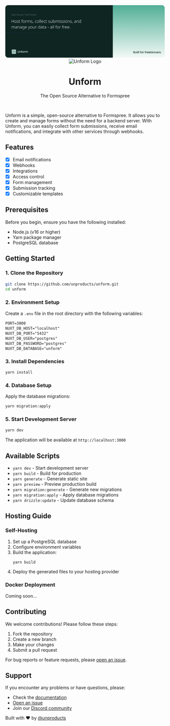 <img src="./banner.png">

<div align="center">
  <img src="../app/assets/logo.png" alt="Unform Logo" width="200">
  <h1>Unform</h1>
  <p>The Open Source Alternative to Formspree</p>
</div>

<br>

Unform is a simple, open-source alternative to Formspree. It allows you to create and manage forms without the need for a backend server. With Unform, you can easily collect form submissions, receive email notifications, and integrate with other services through webhooks.

## Features

- [x] Email notifications
- [x] Webhooks
- [x] Integrations
- [x] Access control
- [x] Form management
- [x] Submission tracking
- [x] Customizable templates

## Prerequisites

Before you begin, ensure you have the following installed:

- Node.js (v16 or higher)
- Yarn package manager
- PostgreSQL database

## Getting Started

### 1. Clone the Repository

```bash
git clone https://github.com/unproducts/unform.git
cd unform
```

### 2. Environment Setup

Create a `.env` file in the root directory with the following variables:

```env
PORT=3000
NUXT_DB_HOST="localhost"
NUXT_DB_PORT="5432"
NUXT_DB_USER="postgres"
NUXT_DB_PASSWORD="postgres"
NUXT_DB_DATABASE="unform"
```

### 3. Install Dependencies

```bash
yarn install
```

### 4. Database Setup

Apply the database migrations:

```bash
yarn migration:apply
```

### 5. Start Development Server

```bash
yarn dev
```

The application will be available at `http://localhost:3000`

## Available Scripts

- `yarn dev` - Start development server
- `yarn build` - Build for production
- `yarn generate` - Generate static site
- `yarn preview` - Preview production build
- `yarn migration:generate` - Generate new migrations
- `yarn migration:apply` - Apply database migrations
- `yarn drizzle:update` - Update database schema

## Hosting Guide

### Self-Hosting

1. Set up a PostgreSQL database
2. Configure environment variables
3. Build the application:
   ```bash
   yarn build
   ```
4. Deploy the generated files to your hosting provider

### Docker Deployment

Coming soon...

## Contributing

We welcome contributions! Please follow these steps:

1. Fork the repository
2. Create a new branch
3. Make your changes
4. Submit a pull request

For bug reports or feature requests, please [open an issue](https://github.com/unproducts/unform/issues).

## Support

If you encounter any problems or have questions, please:

- Check the [documentation](https://github.com/unproducts/unform/wiki)
- [Open an issue](https://github.com/unproducts/unform/issues)
- Join our [Discord community](https://discord.gg/unform)

Built with ❤️ by [@unproducts](https://github.com/unproducts)
